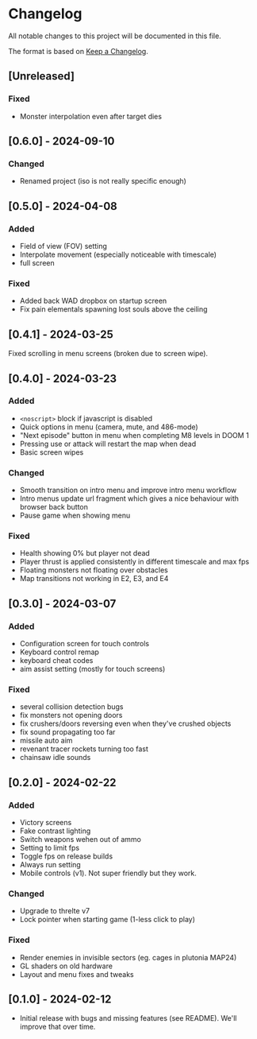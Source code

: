 # Changelog

All notable changes to this project will be documented in this file.

The format is based on [Keep a Changelog](https://keepachangelog.com/en/1.1.0/).

## [Unreleased]

### Fixed
- Monster interpolation even after target dies

## [0.6.0] - 2024-09-10

### Changed
- Renamed project (iso is not really specific enough)

## [0.5.0] - 2024-04-08

### Added
- Field of view (FOV) setting
- Interpolate movement (especially noticeable with timescale)
- full screen

### Fixed
- Added back WAD dropbox on startup screen
- Fix pain elementals spawning lost souls above the ceiling

## [0.4.1] - 2024-03-25
Fixed scrolling in menu screens (broken due to screen wipe).

## [0.4.0] - 2024-03-23

### Added
- `<noscript>` block if javascript is disabled
- Quick options in menu (camera, mute, and 486-mode)
- "Next episode" button in menu when completing M8 levels in DOOM 1
- Pressing use or attack will restart the map when dead
- Basic screen wipes

### Changed
- Smooth transition on intro menu and improve intro menu workflow
- Intro menus update url fragment which gives a nice behaviour with browser back button
- Pause game when showing menu

### Fixed
- Health showing 0% but player not dead
- Player thrust is applied consistently in different timescale and max fps
- Floating monsters not floating over obstacles
- Map transitions not working in E2, E3, and E4

## [0.3.0] - 2024-03-07

### Added
- Configuration screen for touch controls
- Keyboard control remap
- keyboard cheat codes
- aim assist setting (mostly for touch screens)

### Fixed
- several collision detection bugs
- fix monsters not opening doors
- fix crushers/doors reversing even when they've crushed objects
- fix sound propagating too far
- missile auto aim
- revenant tracer rockets turning too fast
- chainsaw idle sounds

## [0.2.0] - 2024-02-22

### Added

- Victory screens
- Fake contrast lighting
- Switch weapons wehen out of ammo
- Setting to limit fps
- Toggle fps on release builds
- Always run setting
- Mobile controls (v1). Not super friendly but they work.

### Changed
- Upgrade to threlte v7
- Lock pointer when starting game (1-less click to play)

### Fixed
- Render enemies in invisible sectors (eg. cages in plutonia MAP24)
- GL shaders on old hardware
- Layout and menu fixes and tweaks

## [0.1.0] - 2024-02-12
- Initial release with bugs and missing features (see README). We'll improve that over time.